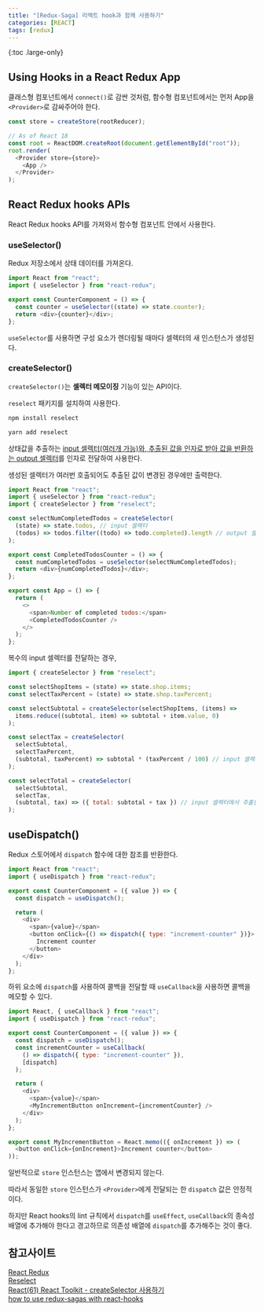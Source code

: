 ```yaml
---
title: "[Redux-Saga] 리액트 hook과 함께 사용하기"
categories: [REACT]
tags: [redux]
---
```


{:toc .large-only}

## Using Hooks in a React Redux App

클래스형 컴포넌트에서 `connect()`로 감싼 것처럼, 함수형 컴포넌트에서는 먼저 App을 `<Provider>`로 감싸주어야 한다.

```js
const store = createStore(rootReducer);

// As of React 18
const root = ReactDOM.createRoot(document.getElementById("root"));
root.render(
  <Provider store={store}>
    <App />
  </Provider>
);
```

## React Redux hooks APIs

React Redux hooks API를 가져와서 함수형 컴포넌트 안에서 사용한다.

### useSelector()

Redux 저장소에서 상태 데이터를 가져온다.

```js
import React from "react";
import { useSelector } from "react-redux";

export const CounterComponent = () => {
  const counter = useSelector((state) => state.counter);
  return <div>{counter}</div>;
};
```

`useSelector`를 사용하면 구성 요소가 렌더링될 때마다 셀렉터의 새 인스턴스가 생성된다.

### createSelector()

`createSelector()`는 **셀렉터 메모이징** 기능이 있는 API이다.

`reselect` 패키지를 설치하여 사용한다.

```bash
npm install reselect

yarn add reselect
```

상태값을 추출하는 <u>input 셀렉터(여러개 가능)와, 추출된 값을 인자로 받아 값을 반환하는 output 셀렉터</u>를 인자로 전달하여 사용한다.

생성된 셀렉터가 여러번 호출되어도 추출된 값이 변경된 경우에만 출력한다.

```js
import React from "react";
import { useSelector } from "react-redux";
import { createSelector } from "reselect";

const selectNumCompletedTodos = createSelector(
  (state) => state.todos, // input 셀렉터
  (todos) => todos.filter((todo) => todo.completed).length // output 셀렉터
);

export const CompletedTodosCounter = () => {
  const numCompletedTodos = useSelector(selectNumCompletedTodos);
  return <div>{numCompletedTodos}</div>;
};

export const App = () => {
  return (
    <>
      <span>Number of completed todos:</span>
      <CompletedTodosCounter />
    </>
  );
};
```

복수의 input 셀렉터를 전달하는 경우,

```js
import { createSelector } from "reselect";

const selectShopItems = (state) => state.shop.items;
const selectTaxPercent = (state) => state.shop.taxPercent;

const selectSubtotal = createSelector(selectShopItems, (items) =>
  items.reduce((subtotal, item) => subtotal + item.value, 0)
);

const selectTax = createSelector(
  selectSubtotal,
  selectTaxPercent,
  (subtotal, taxPercent) => subtotal * (taxPercent / 100) // input 셀렉터에서 추출한 state를 인자로 사용
);

const selectTotal = createSelector(
  selectSubtotal,
  selectTax,
  (subtotal, tax) => ({ total: subtotal + tax }) // input 셀렉터에서 추출한 state를 인자로 사용
);
```

## useDispatch()

Redux 스토어에서 `dispatch` 함수에 대한 참조를 반환한다.

```js
import React from "react";
import { useDispatch } from "react-redux";

export const CounterComponent = ({ value }) => {
  const dispatch = useDispatch();

  return (
    <div>
      <span>{value}</span>
      <button onClick={() => dispatch({ type: "increment-counter" })}>
        Increment counter
      </button>
    </div>
  );
};
```

하위 요소에 `dispatch`를 사용하여 콜백을 전달할 때 `useCallback`을 사용하면 콜백을 메모할 수 있다.

```js
import React, { useCallback } from "react";
import { useDispatch } from "react-redux";

export const CounterComponent = ({ value }) => {
  const dispatch = useDispatch();
  const incrementCounter = useCallback(
    () => dispatch({ type: "increment-counter" }),
    [dispatch]
  );

  return (
    <div>
      <span>{value}</span>
      <MyIncrementButton onIncrement={incrementCounter} />
    </div>
  );
};

export const MyIncrementButton = React.memo(({ onIncrement }) => (
  <button onClick={onIncrement}>Increment counter</button>
));
```

일반적으로 `store` 인스턴스는 앱에서 변경되지 않는다.

따라서 동일한 `store` 인스턴스가 `<Provider>`에게 전달되는 한 `dispatch` 값은 안정적이다.

하지만 React hooks의 lint 규칙에서 `dispatch`를 `useEffect`, `useCallback`의 종속성 배열에 추가해야 한다고 경고하므로 의존성 배열에 `dispatch`를 추가해주는 것이 좋다.

## 참고사이트

[React Redux​](https://react-redux.js.org/api/hooks#using-hooks-in-a-react-redux-app)<br/>
[Reselect​](https://github.com/reduxjs/reselect)<br/>
[React(61) React Toolkit - createSelector 사용하기](https://devbirdfeet.tistory.com/189)<br/>
[how to use redux-sagas with react-hooks](https://stackoverflow.com/questions/57781631/how-to-use-redux-sagas-with-react-hooks/57781632#57781632)
